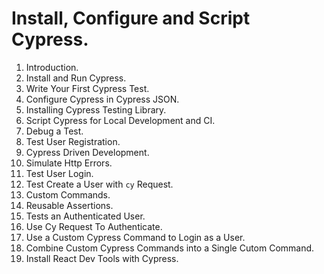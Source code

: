 # Install, Configure and Script Cypress.

1. Introduction.
2. Install and Run Cypress.
3. Write Your First Cypress Test.
4. Configure Cypress in Cypress JSON.
5. Installing Cypress Testing Library.
6. Script Cypress for Local Development and CI.
7. Debug a Test.
8. Test User Registration.
9. Cypress Driven Development.
10. Simulate Http Errors.
11. Test User Login.
12. Test Create a User with `cy` Request.
13. Custom Commands.
14. Reusable Assertions.
15. Tests an Authenticated User.
16. Use Cy Request To Authenticate.
17. Use a Custom Cypress Command to Login as a User.
18. Combine Custom Cypress Commands into a Single Cutom Command.
19. Install React Dev Tools with Cypress.
